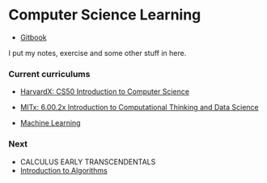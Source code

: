 # Computer Science Learning

* [Gitbook](https://erictt.gitbooks.io/computer-science-learning/content/)

I put my notes, exercise and some other stuff in here.

### Current curriculums

* [HarvardX: CS50 Introduction to Computer Science](https://courses.edx.org/courses/course-v1:HarvardX+CS50+X/info)

* [MITx: 6.00.2x Introduction to Computational Thinking and Data Science](https://courses.edx.org/courses/course-v1:MITx+6.00.2x_7+1T2017/info)

* [Machine Learning](https://www.coursera.org/learn/machine-learning/home/welcome)

### Next

* CALCULUS EARLY TRANSCENDENTALS 
* [Introduction to Algorithms](https://ocw.mit.edu/courses/electrical-engineering-and-computer-science/6-046j-introduction-to-algorithms-sma-5503-fall-2005/video-lectures/lecture-1-administrivia-introduction-analysis-of-algorithms-insertion-sort-mergesort/)

